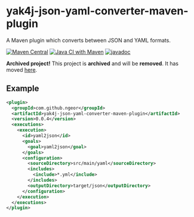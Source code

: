 # yak4j-json-yaml-converter-maven-plugin

A Maven plugin which converts between JSON and YAML formats.

[![Maven Central](https://img.shields.io/maven-central/v/com.github.ngeor/yak4j-json-yaml-converter-maven-plugin.svg?label=Maven%20Central)](https://search.maven.org/search?q=g:%22com.github.ngeor%22%20AND%20a:%22yak4j-json-yaml-converter-maven-plugin%22)
[![Java CI with Maven](https://github.com/ngeor/yak4j-json-yaml-converter-maven-plugin/actions/workflows/maven.yml/badge.svg)](https://github.com/ngeor/yak4j-json-yaml-converter-maven-plugin/actions/workflows/maven.yml)
[![javadoc](https://javadoc.io/badge2/com.github.ngeor/yak4j-json-yaml-converter-maven-plugin/javadoc.svg)](https://javadoc.io/doc/com.github.ngeor/yak4j-json-yaml-converter-maven-plugin)

**Archived project!**
This project is **archived** and will be **removed**.
It has moved [here](https://github.com/ngeor/kamino/tree/master/plugins/yak4j-json-yaml-converter-maven-plugin).

## Example

```xml
<plugin>
  <groupId>com.github.ngeor</groupId>
  <artifactId>yak4j-json-yaml-converter-maven-plugin</artifactId>
  <version>0.0.4</version>
  <executions>
    <execution>
      <id>yaml2json</id>
      <goals>
        <goal>yaml2json</goal>
      </goals>
      <configuration>
        <sourceDirectory>src/main/yaml</sourceDirectory>
        <includes>
          <include>*.yml</include>
        </includes>
        <outputDirectory>target/json</outputDirectory>
      </configuration>
    </execution>
  </executions>
</plugin>
```
